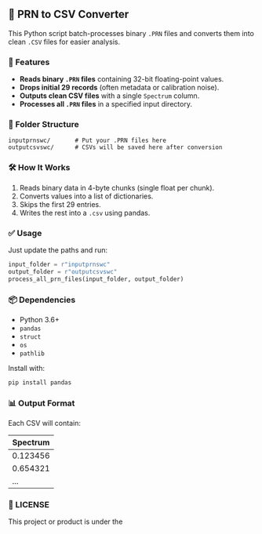## 🔄 PRN to CSV Converter
This Python script batch-processes binary `.PRN` files and converts them into clean `.CSV` files for easier analysis.

### 🚀 Features

* **Reads binary `.PRN` files** containing 32-bit floating-point values.
* **Drops initial 29 records** (often metadata or calibration noise).
* **Outputs clean CSV files** with a single `Spectrum` column.
* **Processes all `.PRN` files** in a specified input directory.

### 📁 Folder Structure

```
inputprnswc/       # Put your .PRN files here  
outputcsvswc/      # CSVs will be saved here after conversion
```

### 🛠️ How It Works

1. Reads binary data in 4-byte chunks (single float per chunk).
2. Converts values into a list of dictionaries.
3. Skips the first 29 entries.
4. Writes the rest into a `.csv` using pandas.

### ✅ Usage

Just update the paths and run:

```python
input_folder = r"inputprnswc"
output_folder = r"outputcsvswc"
process_all_prn_files(input_folder, output_folder)
```

### 📦 Dependencies

* Python 3.6+
* `pandas`
* `struct`
* `os`
* `pathlib`

Install with:

```cmd
pip install pandas
```

### 📊 Output Format

Each CSV will contain:

| Spectrum |
| -------- |
| 0.123456 |
| 0.654321 |
| ...      |

### 🪪 LICENSE
This project or product is under the
